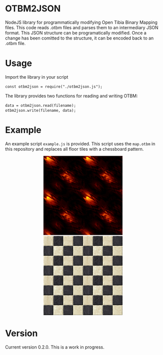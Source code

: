 # OTBM2JSON
NodeJS library for programmatically modifying Open Tibia Binary Mapping files. This code reads .otbm files and parses them to an intermediary JSON format. This JSON structure can be programatically modified. Once a change has been comitted to the structure, it can be encoded back to an .otbm file.

# Usage
Import the library in your script

    const otbm2json = require("./otbm2json.js");

The library provides two functions for reading and writing OTBM:

    data = otbm2json.read(filename);
    otbm2json.write(filename, data);

# Example
An example script `example.js` is provided. This script uses the `map.otbm` in this repository and replaces all floor tiles with a chessboard pattern.

<p align="center">
  <img src="void.png">
  <img src="chess.png">
</p>

# Version
Current version 0.2.0. This is a work in progress.
